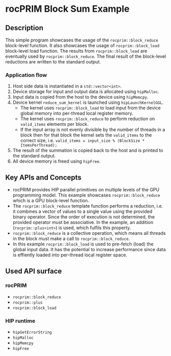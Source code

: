 # rocPRIM Block Sum Example

## Description
This simple program showcases the usage of the `rocprim::block_reduce` block-level function. It also showcases the usage of `rocprim::block_load` block-level load function. The results from `rocprim::block_load` are eventually used by `rocprim::block_reduce`. The final result of the block-level reductions are written to the standard output.

### Application flow 
1. Host side data is instantiated in a `std::vector<int>`.
2. Device storage for input and output data is allocated using `hipMalloc`.
3. Input data is copied from the host to the device using  `hipMemcpy`.
4. Device kernel `reduce_sum_kernel` is launched using `hipLaunchKernelGGL`.
    - The kernel uses `rocprim::block_load` to load input from the device global memory into per-thread local register memory.
    - The kernel uses `rocprim::block_reduce` to perform reduction on `valid_items` elements per block.
    - If the input array is not evenly divisible by the number of threads in a block then for that block the kernel sets the `valid_items` to the correct size, i.e. `valid_items = input_size % (BlockSize * ItemsPerThread);`
5. The result of the summation is copied back to the host and is printed to the standard output.
6. All device memory is freed using `hipFree`.

## Key APIs and Concepts
- rocPRIM provides HIP parallel primitives on multiple levels of the GPU programming model. This example showcases `rocprim::block_reduce` which is a GPU block-level function. 
- The `rocprim::block_reduce` template function performs a reduction, i.e. it combines a vector of values to a single value using the provided binary operator. Since the order of execution is not determined, the provided operator must be associative. In the example, an addition (`rocprim::plus<int>`) is used, which fulfils this property.
- `rocprim::block_reduce` is a collective operation, which means all threads in the block must make a call to `rocprim::block_reduce`.
- In this example `rocprim::block_load` is used to pre-fetch (load) the global input data. It has the potential to increase performance since data is effiently loaded into per-thread local register space.

## Used API surface
### rocPRIM
- `rocprim::block_reduce`
- `rocprim::plus`
- `rocprim::block_load`

### HIP runtime
- `hipGetErrorString`
- `hipMalloc`
- `hipMemcpy`
- `hipFree`
